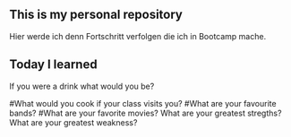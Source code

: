 ## This is my personal repository
Hier werde ich denn Fortschritt verfolgen die ich in Bootcamp mache.

## Today I learned 
If you were a drink what would you be?

#What would you cook if your class visits you?
#What are your favourite bands?
#What are your favorite movies?
What are your greatest stregths?
What are your greatest weakness?

